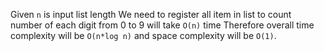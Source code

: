 Given `n` is input list length
We need to register all item in list to count number of each digit from 0 to 9 will take `O(n)` time
Therefore overall time complexity will be `O(n*log n)` and space complexity will be `O(1)`.